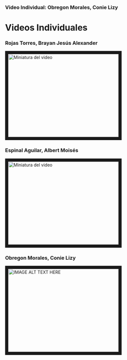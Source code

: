 ### Video Individual: Obregon Morales, Conie Lizy
# Videos Individuales

### Rojas Torres, Brayan Jesús Alexander
<a href="https://www.youtube.com/watch?feature=player_embedded&v=-0XHk6yLnXM" target="_blank"><img src="http://img.youtube.com/vi/-0XHk6yLnXM/0.jpg" alt="Miniatura del video" width="360" height="270" border="10" /></a>

### Espinal Aguilar, Albert Moisés
<a href="https://www.youtube.com/watch?v=ctz2kcvv9XI&ab_channel=ALBERTMOISESESPINALAGUILAR" target="_blank"><img src="http://img.youtube.com/vi/ctz2kcvv9XI/0.jpg" alt="Miniatura del video" width="360" height="270" border="10" /></a>


### Obregon Morales, Conie Lizy
<a href="https://www.youtube.com/watch?v=CkHa_isreRU
" target="_blank"><img src="https://i.ytimg.com/an_webp/CkHa_isreRU/mqdefault_6s.webp?du=3000&sqp=CIj8_bAG&rs=AOn4CLCoQQxSBCHwg6tmCFioqDHFutQbYQ" 
alt="IMAGE ALT TEXT HERE" width="360" height="270" border="10" /></a>

